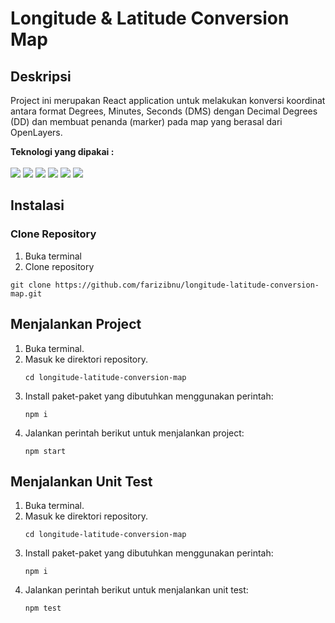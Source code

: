 # Longitude & Latitude Conversion Map

## Deskripsi
Project ini merupakan React application untuk melakukan konversi koordinat antara format Degrees, Minutes, Seconds (DMS) dengan Decimal Degrees (DD) dan membuat penanda (marker) pada map yang berasal dari OpenLayers.

<b> Teknologi yang dipakai : </b><br><br>
<img src="https://img.shields.io/badge/-React-000000?style=flat&logo=react&logoColor=00c8ff"> <img src="https://img.shields.io/badge/-TailwindCSS-fff?style=flat&logo=tailwindcss&logoColor=2bdfff"> <img src="https://img.shields.io/badge/-Jest-a6325e?style=flat&logo=jest&logoColor=white"> <img src="http://img.shields.io/badge/-Git-F1502F?style=flat&logo=git&logoColor=FFFFFF">
<img src="http://img.shields.io/badge/-Github-000000?style=flat&logo=github&logoColor=FFFFFF">
<img src="http://img.shields.io/badge/-VS%20Code-007ACC?style=flat&logo=visual%20studio%20code&logoColor=white">

## Instalasi
### Clone Repository
1. Buka terminal
2. Clone repository
```shell
git clone https://github.com/farizibnu/longitude-latitude-conversion-map.git
```

## Menjalankan Project
1. Buka terminal.
2. Masuk ke direktori repository.
   ```
   cd longitude-latitude-conversion-map
   ```
3. Install paket-paket yang dibutuhkan menggunakan perintah:
   ```shell
   npm i
   ```
4. Jalankan perintah berikut untuk menjalankan project:
   ```
   npm start
   ```

## Menjalankan Unit Test
1. Buka terminal.
2. Masuk ke direktori repository.
   ```
   cd longitude-latitude-conversion-map
   ```
3. Install paket-paket yang dibutuhkan menggunakan perintah:
   ```shell
   npm i
   ```
4. Jalankan perintah berikut untuk menjalankan unit test:
   ```
   npm test
   ```